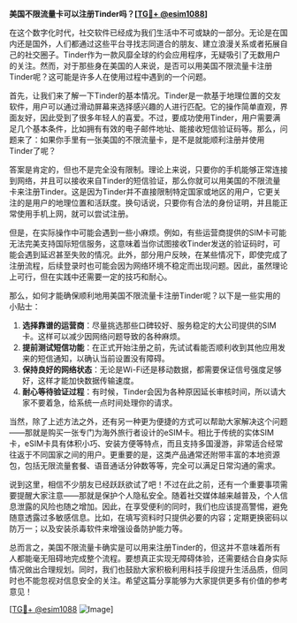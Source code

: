 **美国不限流量卡可以注册Tinder吗？[[TG💪+ @esim1088](https://t.me/s/esim1088)]**

在这个数字化时代，社交软件已经成为我们生活中不可或缺的一部分。无论是在国内还是国外，人们都通过这些平台寻找志同道合的朋友、建立浪漫关系或者拓展自己的社交圈子。Tinder作为一款风靡全球的约会应用程序，无疑吸引了无数用户的关注。然而，对于那些身在美国的人来说，是否可以用美国不限流量卡注册Tinder呢？这可能是许多人在使用过程中遇到的一个问题。

首先，让我们来了解一下Tinder的基本情况。Tinder是一款基于地理位置的交友软件，用户可以通过滑动屏幕来选择感兴趣的人进行匹配。它的操作简单直观，界面友好，因此受到了很多年轻人的喜爱。不过，要成功使用Tinder，用户需要满足几个基本条件，比如拥有有效的电子邮件地址、能接收短信验证码等。那么，问题来了：如果你手里有一张美国的不限流量卡，是不是就能顺利注册并使用Tinder了呢？

答案是肯定的，但也不是完全没有限制。理论上来说，只要你的手机能够正常连接到网络，并且可以接收来自Tinder的短信验证，那么你就可以用美国的不限流量卡来注册Tinder。这是因为Tinder并不直接限制特定国家或地区的用户，它更关注的是用户的地理位置和活跃度。换句话说，只要你有合法的身份证明，并且能正常使用手机上网，就可以尝试注册。

但是，在实际操作中可能会遇到一些小麻烦。例如，有些运营商提供的SIM卡可能无法完美支持国际短信服务，这意味着当你试图接收Tinder发送的验证码时，可能会遇到延迟甚至失败的情况。此外，部分用户反映，在某些情况下，即使完成了注册流程，后续登录时也可能会因为网络环境不稳定而出现问题。因此，虽然理论上可行，但在实践中还需要一定的技巧和耐心。

那么，如何才能确保顺利地用美国不限流量卡注册Tinder呢？以下是一些实用的小贴士：

1. **选择靠谱的运营商**：尽量挑选那些口碑较好、服务稳定的大公司提供的SIM卡。这样可以减少因网络问题导致的各种麻烦。
2. **提前测试短信功能**：在正式开始注册之前，先试试看能否顺利收到其他应用发来的短信通知，以确认当前设置没有障碍。
3. **保持良好的网络状态**：无论是Wi-Fi还是移动数据，都需要保证信号强度足够好，这样才能加快数据传输速度。
4. **耐心等待验证过程**：有时候，Tinder会因为各种原因延长审核时间，所以请大家不要着急，给系统一点时间处理你的请求。

当然，除了上述方法之外，还有另一种更为便捷的方式可以帮助大家解决这个问题——那就是购买一张专门为海外旅行者设计的eSIM卡。相比于传统的实体SIM卡，eSIM卡具有体积小巧、安装方便等特点，而且支持多国漫游，非常适合经常往返于不同国家之间的用户。更重要的是，这类产品通常还附带丰富的本地资源包，包括无限流量套餐、语音通话分钟数等等，完全可以满足日常沟通的需求。

说到这里，相信不少朋友已经跃跃欲试了吧！不过在此之前，还有一个重要事项需要提醒大家注意——那就是保护个人隐私安全。随着社交媒体越来越普及，个人信息泄露的风险也随之增加。因此，在享受便利的同时，我们也应该提高警惕，避免随意透露过多敏感信息。比如，在填写资料时只提供必要的内容；定期更换密码以防万一；以及安装杀毒软件来增强设备防护能力等。

总而言之，美国不限流量卡确实是可以用来注册Tinder的，但这并不意味着所有人都能毫无阻碍地完成整个流程。要想真正实现无障碍体验，还需要结合自身实际情况做出合理规划。同时，我们也鼓励大家积极利用科技手段提升生活品质，但同时也不能忽视对信息安全的关注。希望这篇分享能够为大家提供更多有价值的参考意见！

[[TG💪+ @esim1088](https://t.me/s/esim1088) ![Image](https://i.postimg.cc/4NQfJmqS/Snipaste-2025-05-13-00-14-12.png)]